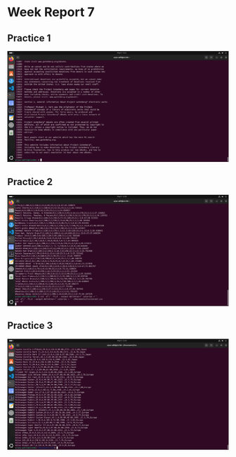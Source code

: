 # Week Report 7

## Practice 1
![q1](wr7.1.png)

## Practice 2
![q2](wr7.2.png)

## Practice 3
![q3](wr7.3.png)